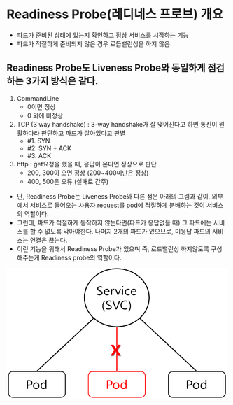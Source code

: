 # Readiness Probe(레디네스 프로브) 개요
- 파드가 준비된 상태에 있는지 확인하고 정상 서비스를 시작하는 기능
- 파드가 적절하게 준비되지 않은 경우 로듭밸런싱을 하지 않음


## Readiness Probe도 Liveness Probe와 동일하게 점검하는 3가지 방식은 같다.
1. CommandLine
   - 0이면 정상
   - 0 외에 비정상
2. TCP (3 way handshake) : 3-way handshake가 잘 맺어진다고 하면 통신이 원활하다라 판단하고 파드가 살아있다고 판별
   - #1. SYN
   - #2. SYN + ACK
   - #3. ACK
3. http : get요청을 했을 때, 응답이 온다면 정상으로 판단
   - 200, 300이 오면 정상 (200~400미만은 정상)
   - 400, 500은 오류 (실패로 간주)

- 단, Readiness Probe는 Liveness Probe와 다른 점은 아래의 그림과 같이, 외부에서 서비스로 들어오는 사용자 request를 pod에 적절하게 분배하는 것이 서비스의 역할이다.
- 그런데, 파드가 적절하게 동작하지 않는다면(파드가 응답없을 때) 그 파드에는 서비스를 할 수 없도록 막아야한다. 나머지 2개의 파드가 있으므로, 미응답 파드의 서비스는 연결은 끊는다.
- 이런 기능을 위해서 Readiness Probe가 있으며 즉, 로드밸런싱 하지않도록 구성해주는게 Readiness probe의 역할이다.

<img src="https://github.com/Virusuki/Kubernetes/blob/main/k8s-develop/Pod-Container%20Design/files/img/Pod_service_action.PNG" width="550px" height="300px" title="px(픽셀) 크기 설정" alt="Pod service action"></img><br/>

